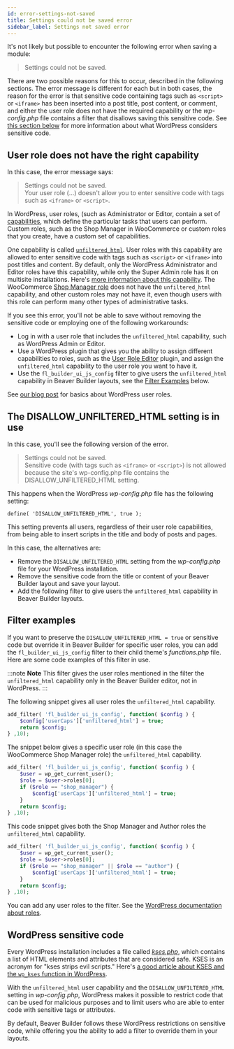 ```yaml
---
id: error-settings-not-saved
title: Settings could not be saved error
sidebar_label: Settings not saved error
---
```


It's not likely but possible to encounter the following error when saving a module:

> Settings could not be saved.

There are two possible reasons for this to occur, described in the following sections. The error message is different for each but in both cases, the reason for the error is that sensitive code containing tags such as `<script>` or `<iframe>` has been inserted into a post title, post content, or comment, and either the user role does not have the required capability or the *wp-config.php* file contains a filter that disallows saving this sensitive code. See [this section below](#wordpress-sensitive-code) for more information about what WordPress considers sensitive code.

## User role does not have the right capability

In this case, the error message says:

> Settings could not be saved.  
> Your user role (...) doesn't allow you to enter sensitive code with tags such as `<iframe>` or `<script>`.

In WordPress, user roles, (such as Administrator or Editor, contain a set of [capabilities](https://wordpress.org/support/article/roles-and-capabilities/), which define the particular tasks that users can perform. Custom roles, such as the Shop Manager in WooCommerce or custom roles that you create, have a custom set of capabilities. 

One capability is called [`unfiltered_html`](https://wordpress.org/support/article/roles-and-capabilities/#unfiltered_html). User roles with this capability are allowed to enter sensitive code with tags such as `<script>` or `<iframe>` into post titles and content. By default, only the WordPress Administrator and Editor roles have this capability, while only the Super Admin role has it on multisite installations. Here's [more information about this capability](https://publishpress.com/blog/unfiltered-html-permission-wordpress/). The WooCommerce [Shop Manager role](https://docs.woocommerce.com/document/roles-capabilities/#section-2) does not have the `unfiltered_html` capability, and other custom roles may not have it, even though users with this role can perform many other types of administrative tasks.

If you see this error, you'll not be able to save without removing the sensitive code or employing one of the following workarounds:

* Log in with a user role that includes the `unfiltered_html` capability, such as WordPress Admin or Editor.
* Use a WordPress plugin that gives you the ability to assign different capabilities to roles, such as the [User Role Editor](https://wordpress.org/plugins/user-role-editor/) plugin, and assign the `unfiltered_html` capability to the user role you want to have it.
* Use the `fl_builder_ui_js_config` filter to give users the `unfiltered_html` capability in Beaver Builder layouts, see the [Filter Examples](/beaver-builder/troubleshooting/common-issues/error-settings-not-saved.md/#filter-examples) below.

See [our blog post](https://www.wpbeaverbuilder.com/wordpress-user-roles/) for basics about WordPress user roles.

## The DISALLOW_UNFILTERED_HTML setting is in use

In this case, you'll see the following version of the error.

> Settings could not be saved.  
> Sensitive code (with tags such as `<iframe>` or `<script>`) is not allowed because the site's wp-config.php file contains the DISALLOW_UNFILTERED_HTML setting.

This happens when the WordPress *wp-config.php* file has the following setting:

```
define( 'DISALLOW_UNFILTERED_HTML', true );
```

This setting prevents all users, regardless of their user role capabilities, from being able to insert scripts in the title and body of posts and pages. 

In this case, the alternatives are:

* Remove the `DISALLOW_UNFILTERED_HTML` setting from the *wp-config.php* file for your WordPress installation.
* Remove the sensitive code from the title or content of your Beaver Builder layout and save your layout.
* Add the following filter to give users the `unfiltered_html` capability in Beaver Builder layouts.

## Filter examples

If you want to preserve the `DISALLOW_UNFILTERED_HTML = true` or sensitive code but override it in Beaver Builder for specific user roles, you can add the `fl_builder_ui_js_config` filter to their child theme's *functions.php* file. Here are some code examples of this filter in use.

:::note **Note**
This filter gives the user roles mentioned in the filter the `unfiltered_html` capability only in the Beaver Builder editor, not in WordPress.
:::

The following snippet gives all user roles the `unfiltered_html` capability.

```php
add_filter( 'fl_builder_ui_js_config', function( $config ) {
    $config['userCaps']['unfiltered_html'] = true;
    return $config;
} ,10);
```

The snippet below gives a specific user role (in this case the WooCommerce Shop Manager role) the `unfiltered_html` capability.

```php
add_filter( 'fl_builder_ui_js_config', function( $config ) {
 	$user = wp_get_current_user();
	$role = $user->roles[0];
 	if ($role == "shop_manager") {
    	$config['userCaps']['unfiltered_html'] = true;
 	}
    return $config;
} ,10);
```

This code snippet gives both the Shop Manager and Author roles the `unfiltered_html` capability.

```php
add_filter( 'fl_builder_ui_js_config', function( $config ) {
 	$user = wp_get_current_user();
	$role = $user->roles[0];
 	if ($role == "shop_manager" || $role == "author") {
    	$config['userCaps']['unfiltered_html'] = true;
 	}
    return $config;
} ,10);
```

You can add any user roles to the filter. See the [WordPress documentation about roles](https://wordpress.org/support/article/roles-and-capabilities/#summary-of-roles
).

## WordPress sensitive code

Every WordPress installation includes a file called [*kses.php*](https://core.trac.wordpress.org/browser/tags/5.5.1/src/wp-includes/kses.php), which contains a list of HTML elements and attributes that are considered safe. KSES is an acronym for "kses strips evil scripts." Here's [a good article about KSES and the `wp_kses` function in WordPress](https://tommcfarlin.com/what-is-wordpress-kses/).

With the `unfiltered_html` user capability and the `DISALLOW_UNFILTERED_HTML` setting in *wp-config.php*, WordPress makes it possible to restrict code that can be used for malicious purposes and to limit users who are able to enter code with sensitive tags or attributes.

By default, Beaver Builder follows these WordPress restrictions on sensitive code, while offering you the ability to add a filter to override them in your layouts.